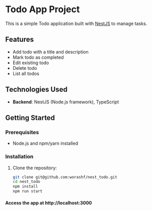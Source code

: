 # Todo App Project

This is a simple Todo application built with [NestJS](https://nestjs.com/) to manage tasks.

## Features

- Add todo with a title and description
- Mark todo as completed
- Edit existing todo
- Delete todo
- List all todos


## Technologies Used

- **Backend**: NestJS (Node.js framework), TypeScript

## Getting Started

### Prerequisites

- Node.js and npm/yarn installed

### Installation

1. Clone the repository:

   ```bash
   git clone git@github.com:worashf/nest_todo.git
   cd nest_todo
   npm install
   npm run start

   ```
#### Access the app at http://localhost:3000
